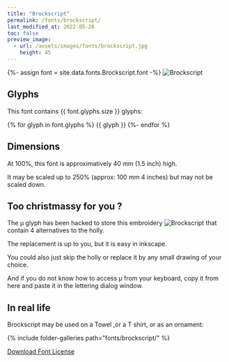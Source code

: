 ```yaml
---
title: "Brockscript"
permalink: /fonts/brockscript/
last_modified_at: 2022-05-26
toc: false
preview_image:
  - url: /assets/images/fonts/brockscript.jpg
    height: 45
---
```

{%- assign font = site.data.fonts.Brockscript.font -%}
![Brockscript](/assets/images/fonts/brockscript.jpg)

## Glyphs

This font contains  {{ font.glyphs.size }} glyphs:

{% for glyph in font.glyphs %}
{{ glyph }}
{%- endfor %}

## Dimensions

At 100%, this font  is  approximatively 40 mm (1.5  inch) high.

It may be  scaled up to 250% (approx:  100 mm 4 inches)  but may not be scaled down.

## Too  christmassy for you ?
The µ  glyph has been hacked to store this embroidery ![Brockscript](/assets/images/fonts/brockscriptmu.png)
that contain 4 alternatives to the holly. 

The replacement is up to you, but it is easy in inkscape.

You could also just skip the holly or replace it by any small drawing of your choice.

And if you do not know how to access µ from your keyboard,  copy it from here and paste it in the lettering  dialog window.



## In real life

Brockscript may be used on a Towel ,or a  T shirt, or as an ornament:

{% include folder-galleries path="fonts/brockscript/" %}


[Download Font License](https://github.com/inkstitch/inkstitch/tree/main/fonts/Brockscript/LICENSE)
